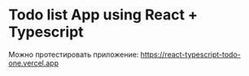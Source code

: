 # Todo list App using React + Typescript

Можно протестировать приложение: https://react-typescript-todo-one.vercel.app
